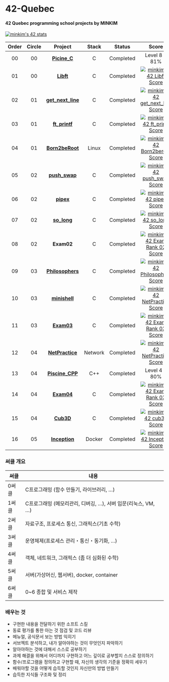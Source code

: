 # 42-Quebec
#### 42 Quebec programming school projects by MINKIM

[![minkim's 42 stats](https://badge42.vercel.app/api/v2/cl1l62v7k000609ml4ef4u5hc/stats?cursusId=21&coalitionId=243)](https://github.com/JaeSeoKim/badge42)

|Order|Circle|Project|Stack|Status|Score|
|:---:|:---:|:---:|:---:|:---:|:---:|
|00|00|[**Picine_C**](https://github.com/MinsuKin/42-Quebec/tree/main/00_PISCINE_C)|C|Completed|Level 8 - 81%|
|01|00|[**Libft**](https://github.com/MinsuKin/42-Quebec/tree/main/01_LIBFT)|C|Completed|[![minkim's 42 Libft Score](https://badge42.vercel.app/api/v2/cl1l62v7k000609ml4ef4u5hc/project/2167725)](https://github.com/JaeSeoKim/badge42)|
|02|01|[**get_next_line**](https://github.com/MinsuKin/42-Quebec/tree/main/02_GET_NEXT_LINE)|C|Completed|[![minkim's 42 get_next_line Score](https://badge42.vercel.app/api/v2/cl1l62v7k000609ml4ef4u5hc/project/2451348)](https://github.com/JaeSeoKim/badge42)|
|03|01|[**ft_printf**](https://github.com/MinsuKin/42-Quebec/tree/main/03_FT_PRINTF)|C|Completed|[![minkim's 42 ft_printf Score](https://badge42.vercel.app/api/v2/cl1l62v7k000609ml4ef4u5hc/project/2460084)](https://github.com/JaeSeoKim/badge42)|
|04|01|[**Born2beRoot**](https://github.com/MinsuKin/42-Quebec/tree/main/04_BORN2BEROOT)|Linux|Completed|[![minkim's 42 Born2beroot Score](https://badge42.vercel.app/api/v2/cl1l62v7k000609ml4ef4u5hc/project/2526028)](https://github.com/JaeSeoKim/badge42)|
|05|02|[**push_swap**](https://github.com/MinsuKin/42-Quebec/tree/main/05_PUSH_SWAP)|C|Completed|[![minkim's 42 push_swap Score](https://badge42.vercel.app/api/v2/cl1l62v7k000609ml4ef4u5hc/project/2533014)](https://github.com/JaeSeoKim/badge42)|
|06|02|[**pipex**](https://github.com/MinsuKin/42-Quebec/tree/main/06_PIPEX)|C|Completed|[![minkim's 42 pipex Score](https://badge42.vercel.app/api/v2/cl1l62v7k000609ml4ef4u5hc/project/2566531)](https://github.com/JaeSeoKim/badge42)|
|07|02|[**so_long**](https://github.com/MinsuKin/42-Quebec/tree/main/07_SO_LONG)|C|Completed|[![minkim's 42 so_long Score](https://badge42.vercel.app/api/v2/cl1l62v7k000609ml4ef4u5hc/project/2582271)](https://github.com/JaeSeoKim/badge42)|
|08|02|**Exam02**|C|Completed|[![minkim's 42 Exam Rank 02 Score](https://badge42.vercel.app/api/v2/cl1l62v7k000609ml4ef4u5hc/project/2589710)](https://github.com/JaeSeoKim/badge42)|
|09|03|[**Philosophers**](https://github.com/MinsuKin/42-Quebec/tree/main/09_PHILOSOPHERS)|C|Completed|[![minkim's 42 Philosophers Score](https://badge42.vercel.app/api/v2/cl1l62v7k000609ml4ef4u5hc/project/2602545)](https://github.com/JaeSeoKim/badge42)|
|10|03|[**minishell**](https://github.com/MinsuKin/42-Quebec/tree/main/10_MINISHELL)|C|Completed|[![minkim's 42 NetPractice Score](https://badge42.vercel.app/api/v2/cl1l62v7k000609ml4ef4u5hc/project/2816796)](https://github.com/JaeSeoKim/badge42)|
|11|03|[**Exam03**](https://github.com/MinsuKin/42-Quebec/tree/main/11_EXAM03)|C|Completed|[![minkim's 42 Exam Rank 03 Score](https://badge42.vercel.app/api/v2/cl1l62v7k000609ml4ef4u5hc/project/2709539)](https://github.com/JaeSeoKim/badge42)|
|12|04|[**NetPractice**](https://github.com/MinsuKin/42-Quebec/tree/main/12_NETPRACTICE)|Network|Completed|[![minkim's 42 NetPractice Score](https://badge42.vercel.app/api/v2/cl1l62v7k000609ml4ef4u5hc/project/2816796)](https://github.com/JaeSeoKim/badge42)|
|13|04|[**Piscine_CPP**](https://github.com/MinsuKin/42-Quebec/tree/main/13_PISCINE_CPP)|C++|Completed|Level 4 - 80%|
|14|04|[**Exam04**](https://github.com/MinsuKin/42-Quebec/tree/main/14_EXAM04)|C|Completed|[![minkim's 42 Exam Rank 03 Score](https://badge42.vercel.app/api/v2/cl1l62v7k000609ml4ef4u5hc/project/2709539)](https://github.com/JaeSeoKim/badge42)|
|15|04|[**Cub3D**](https://github.com/MinsuKin/42-Quebec/tree/main/15_CUB3D)|C|Completed|[![minkim's 42 cub3d Score](https://badge42.vercel.app/api/v2/cl1l62v7k000609ml4ef4u5hc/project/2906111)](https://github.com/JaeSeoKim/badge42)|
|16|05|[**Inception**](https://github.com/MinsuKin/42-Quebec/tree/main/16_INCEPTION)|Docker|Completed|[![minkim's 42 Inception Score](https://badge42.vercel.app/api/v2/cl1l62v7k000609ml4ef4u5hc/project/2964133)](https://github.com/JaeSeoKim/badge42)|

### 써클 개요

| 써클 | 내용 |
| --- | --- |
| 0써클 | C프로그래밍 (함수 만들기, 라이브러리, …) |
| 1써클 | C프로그래밍 (메모리관리, 디버깅, …), 서버 입문(리눅스, VM, …) |
| 2써클 | 자료구조, 프로세스 통신, 그래픽스(기초 수학) |
| 3써클 | 운영체제(프로세스 관리・통신・동기화, …) |
| 4써클 | 객체, 네트워크, 그래픽스 (좀 더 심화된 수학) |
| 5써클 | 서버(가상머신, 웹서버), docker, container |
| 6써클 | 0~6 종합 및 서비스 제작 |

### 배우는 것

- 구현한 내용을 전달하기 위한 소프트 스킬
- 동료 평가를 통한 아는 것 점검 및 코드 리뷰
- 메뉴얼, 공식문서 보는 방법 익히기
- 서브젝트 분석하고, 내가 알아야하는 것이 무엇인지 파악하기
- 알아야하는 것에 대해서 스스로 공부하기
- 과제 해결을 위해서 어디까지 구현하고 어느 깊이로 공부할지 스스로 정의하기
- 함수/프로그램을 정의하고 구현할 때, 자신의 생각의 기준을 정확히 세우기
- 배워야할 것을 어떻게 습득할 것인지 자신만의 방법 만들기
- 습득한 지식들 구조화 및 정리
